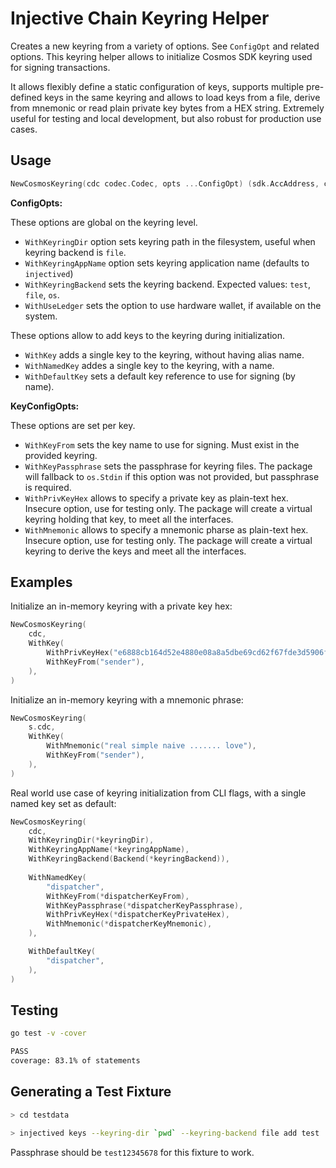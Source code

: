 # Injective Chain Keyring Helper

Creates a new keyring from a variety of options. See `ConfigOpt` and related options. This keyring helper allows to initialize Cosmos SDK keyring used for signing transactions.

It allows flexibly define a static configuration of keys, supports multiple pre-defined keys in the same keyring and allows to load keys from a file, derive from mnemonic or read plain private key bytes from a HEX string. Extremely useful for testing and local development, but also robust for production use cases.

## Usage

```go
NewCosmosKeyring(cdc codec.Codec, opts ...ConfigOpt) (sdk.AccAddress, cosmkeyring.Keyring, error)
```

**ConfigOpts:**

These options are global on the keyring level.

* `WithKeyringDir` option sets keyring path in the filesystem, useful when keyring backend is `file`.
* `WithKeyringAppName` option sets keyring application name (defaults to `injectived`)
* `WithKeyringBackend` sets the keyring backend. Expected values: `test`, `file`, `os`.
* `WithUseLedger` sets the option to use hardware wallet, if available on the system.

These options allow to add keys to the keyring during initialization.

* `WithKey` adds a single key to the keyring, without having alias name.
* `WithNamedKey` addes a single key to the keyring, with a name.
* `WithDefaultKey` sets a default key reference to use for signing (by name).

**KeyConfigOpts:**

These options are set per key.

* `WithKeyFrom` sets the key name to use for signing. Must exist in the provided keyring.
* `WithKeyPassphrase` sets the passphrase for keyring files. The package will fallback to `os.Stdin` if this option was not provided, but passphrase is required.
* `WithPrivKeyHex` allows to specify a private key as plain-text hex. Insecure option, use for testing only. The package will create a virtual keyring holding that key, to meet all the interfaces.
* `WithMnemonic` allows to specify a mnemonic pharse as plain-text hex. Insecure option, use for testing only. The package will create a virtual keyring to derive the keys and meet all the interfaces.

## Examples

Initialize an in-memory keyring with a private key hex:

```go
NewCosmosKeyring(
    cdc,
    WithKey(
        WithPrivKeyHex("e6888cb164d52e4880e08a8a5dbe69cd62f67fde3d5906f2c5c951be553b2267"),
        WithKeyFrom("sender"),
    ),
)
```

Initialize an in-memory keyring with a mnemonic phrase:

```go
NewCosmosKeyring(
    s.cdc,
    WithKey(
        WithMnemonic("real simple naive ....... love"),
        WithKeyFrom("sender"),
    ),
)
```

Real world use case of keyring initialization from CLI flags, with a single named key set as default:

```go
NewCosmosKeyring(
    cdc,
    WithKeyringDir(*keyringDir),
    WithKeyringAppName(*keyringAppName),
    WithKeyringBackend(Backend(*keyringBackend)),
    
    WithNamedKey(
        "dispatcher",
        WithKeyFrom(*dispatcherKeyFrom),
        WithKeyPassphrase(*dispatcherKeyPassphrase),
        WithPrivKeyHex(*dispatcherKeyPrivateHex),
        WithMnemonic(*dispatcherKeyMnemonic),
    ),

    WithDefaultKey(
        "dispatcher",
    ),
)
```

## Testing

```bash
go test -v -cover

PASS
coverage: 83.1% of statements
```

## Generating a Test Fixture

```bash
> cd testdata

> injectived keys --keyring-dir `pwd` --keyring-backend file add test
```

Passphrase should be `test12345678` for this fixture to work.
